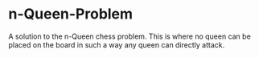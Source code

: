 n-Queen-Problem
===============

A solution to the n-Queen chess problem. This is where no queen can be placed on the board in such a way any queen can directly attack.
